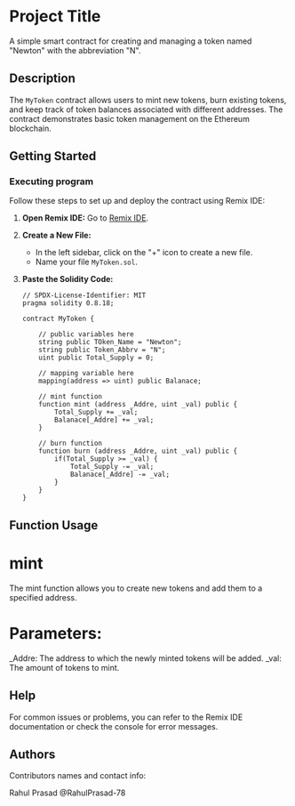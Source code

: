 # Project Title

A simple smart contract for creating and managing a token named "Newton" with the abbreviation "N".

## Description

The `MyToken` contract allows users to mint new tokens, burn existing tokens, and keep track of token balances associated with different addresses. The contract demonstrates basic token management on the Ethereum blockchain.

## Getting Started

### Executing program

Follow these steps to set up and deploy the contract using Remix IDE:

1. **Open Remix IDE:**
   Go to [Remix IDE](https://remix.ethereum.org).

2. **Create a New File:**
   - In the left sidebar, click on the "+" icon to create a new file.
   - Name your file `MyToken.sol`.

3. **Paste the Solidity Code:**
   ```solidity
   // SPDX-License-Identifier: MIT
   pragma solidity 0.8.18;

   contract MyToken {

       // public variables here
       string public TOken_Name = "Newton";
       string public Token_Abbrv = "N";
       uint public Total_Supply = 0;
       
       // mapping variable here
       mapping(address => uint) public Balanace;

       // mint function
       function mint (address _Addre, uint _val) public {
           Total_Supply += _val;
           Balanace[_Addre] += _val;
       }

       // burn function
       function burn (address _Addre, uint _val) public {
           if(Total_Supply >= _val) {
               Total_Supply -= _val;
               Balanace[_Addre] -= _val;
           }
       }
   }

## Function Usage
# mint
The mint function allows you to create new tokens and add them to a specified address.

# Parameters:

_Addre: The address to which the newly minted tokens will be added.
_val: The amount of tokens to mint.

## Help

For common issues or problems, you can refer to the Remix IDE documentation or check the console for error messages.

## Authors

Contributors names and contact info:

Rahul Prasad
@RahulPrasad-78

